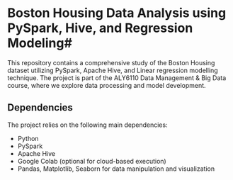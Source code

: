 # Boston Housing Data Analysis using PySpark, Hive, and Regression Modeling#

This repository contains a comprehensive study of the Boston Housing dataset utilizing PySpark, Apache Hive, and Linear regression modelling technique. 
The project is part of the ALY6110 Data Management & Big Data course, where we explore data processing and model development.


## Dependencies
The project relies on the following main dependencies:
- Python 
- PySpark 
- Apache Hive
- Google Colab (optional for cloud-based execution)
- Pandas, Matplotlib, Seaborn for data manipulation and visualization

